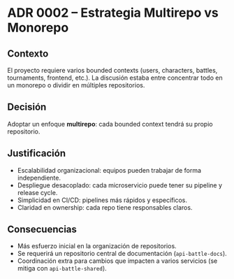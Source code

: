 # ADR 0002 – Estrategia Multirepo vs Monorepo

## Contexto

El proyecto requiere varios bounded contexts (users, characters, battles, tournaments, frontend, etc.). La discusión estaba entre concentrar todo en un monorepo o dividir en múltiples repositorios.

## Decisión

Adoptar un enfoque **multirepo**: cada bounded context tendrá su propio repositorio.

## Justificación

- Escalabilidad organizacional: equipos pueden trabajar de forma independiente.
- Despliegue desacoplado: cada microservicio puede tener su pipeline y release cycle.
- Simplicidad en CI/CD: pipelines más rápidos y específicos.
- Claridad en ownership: cada repo tiene responsables claros.

## Consecuencias

- Más esfuerzo inicial en la organización de repositorios.
- Se requerirá un repositorio central de documentación (`api-battle-docs`).
- Coordinación extra para cambios que impacten a varios servicios (se mitiga con `api-battle-shared`).
